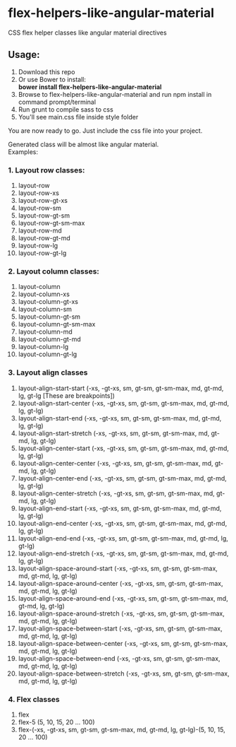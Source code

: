 # flex-helpers-like-angular-material
CSS flex helper classes like angular material directives
## Usage:
1. Download this repo
2. Or use Bower to install: 
   <br>
   <strong>bower install flex-helpers-like-angular-material</strong>
3. Browse to flex-helpers-like-angular-material and run npm install in command prompt/terminal
4. Run grunt to compile sass to css
5. You'll see main.css file inside style folder

You are now ready to go. Just include the css file into your project.

Generated class will be almost like angular material.
</br>
Examples: 
</br>
### 1. Layout row classes:
   1. layout-row 
   2. layout-row-xs
   3. layout-row-gt-xs
   4. layout-row-sm
   5. layout-row-gt-sm
   6. layout-row-gt-sm-max
   7. layout-row-md
   8. layout-row-gt-md
   9. layout-row-lg
   10. layout-row-gt-lg
   
### 2. Layout column classes:
   1. layout-column 
   2. layout-column-xs
   3. layout-column-gt-xs
   4. layout-column-sm
   5. layout-column-gt-sm
   6. layout-column-gt-sm-max
   7. layout-column-md
   8. layout-column-gt-md
   9. layout-column-lg
   10. layout-column-gt-lg
   
### 3. Layout align classes
   1. layout-align-start-start (-xs, -gt-xs, sm, gt-sm, gt-sm-max, md, gt-md, lg, gt-lg [These are breakpoints])
   2. layout-align-start-center (-xs, -gt-xs, sm, gt-sm, gt-sm-max, md, gt-md, lg, gt-lg)
   3. layout-align-start-end (-xs, -gt-xs, sm, gt-sm, gt-sm-max, md, gt-md, lg, gt-lg)
   4. layout-align-start-stretch (-xs, -gt-xs, sm, gt-sm, gt-sm-max, md, gt-md, lg, gt-lg)
   5. layout-align-center-start (-xs, -gt-xs, sm, gt-sm, gt-sm-max, md, gt-md, lg, gt-lg)
   6. layout-align-center-center (-xs, -gt-xs, sm, gt-sm, gt-sm-max, md, gt-md, lg, gt-lg)
   7. layout-align-center-end (-xs, -gt-xs, sm, gt-sm, gt-sm-max, md, gt-md, lg, gt-lg)
   8. layout-align-center-stretch (-xs, -gt-xs, sm, gt-sm, gt-sm-max, md, gt-md, lg, gt-lg)
   9. layout-align-end-start (-xs, -gt-xs, sm, gt-sm, gt-sm-max, md, gt-md, lg, gt-lg)
   10. layout-align-end-center (-xs, -gt-xs, sm, gt-sm, gt-sm-max, md, gt-md, lg, gt-lg)
   11. layout-align-end-end (-xs, -gt-xs, sm, gt-sm, gt-sm-max, md, gt-md, lg, gt-lg)
   12. layout-align-end-stretch (-xs, -gt-xs, sm, gt-sm, gt-sm-max, md, gt-md, lg, gt-lg)
   13. layout-align-space-around-start (-xs, -gt-xs, sm, gt-sm, gt-sm-max, md, gt-md, lg, gt-lg)
   14. layout-align-space-around-center (-xs, -gt-xs, sm, gt-sm, gt-sm-max, md, gt-md, lg, gt-lg)
   15. layout-align-space-around-end (-xs, -gt-xs, sm, gt-sm, gt-sm-max, md, gt-md, lg, gt-lg)
   16. layout-align-space-around-stretch (-xs, -gt-xs, sm, gt-sm, gt-sm-max, md, gt-md, lg, gt-lg)
   17. layout-align-space-between-start (-xs, -gt-xs, sm, gt-sm, gt-sm-max, md, gt-md, lg, gt-lg)
   18. layout-align-space-between-center (-xs, -gt-xs, sm, gt-sm, gt-sm-max, md, gt-md, lg, gt-lg)
   19. layout-align-space-between-end (-xs, -gt-xs, sm, gt-sm, gt-sm-max, md, gt-md, lg, gt-lg)
   20. layout-align-space-between-stretch (-xs, -gt-xs, sm, gt-sm, gt-sm-max, md, gt-md, lg, gt-lg)
    
### 4. Flex classes
   1. flex
   2. flex-5 (5, 10, 15, 20 ... 100)
   3. flex-(-xs, -gt-xs, sm, gt-sm, gt-sm-max, md, gt-md, lg, gt-lg)-(5, 10, 15, 20 ... 100)

